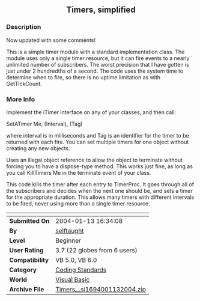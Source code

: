 ﻿<div align="center">

## Timers, simplified


</div>

### Description

Now updated with some comments!

This is a simple timer module with a standard implementation class. The module uses only a single timer resource, but it can fire events to a nearly unlimited number of subscribers. The worst precision that I have gotten is just under 2 hundredths of a second. The code uses the system time to determine when to fire, so there is no uptime limitation as with GetTickCount.
 
### More Info
 
Implement the iTimer interface on any of your classes, and then call:

SetATimer Me, (Interval), (Tag)

where interval is in milliseconds and Tag is an identifier for the timer to be returned with each fire. You can set multiple timers for one object without creating any new objects.

Uses an illegal object reference to allow the object to terminate without forcing you to have a dispose-type method. This works just fine, as long as you call KillTimers Me in the terminate event of your class.

This code kills the timer after each entry to TimerProc. It goes through all of the subscribers and decides when the next one should be, and sets a timer for the appropriate duration. This allows many timers with different intervals to be fired, never using more than a single timer resource.


<span>             |<span>
---                |---
**Submitted On**   |2004-01-13 16:34:08
**By**             |[selftaught](https://github.com/Planet-Source-Code/PSCIndex/blob/master/ByAuthor/selftaught.md)
**Level**          |Beginner
**User Rating**    |3.7 (22 globes from 6 users)
**Compatibility**  |VB 5\.0, VB 6\.0
**Category**       |[Coding Standards](https://github.com/Planet-Source-Code/PSCIndex/blob/master/ByCategory/coding-standards__1-43.md)
**World**          |[Visual Basic](https://github.com/Planet-Source-Code/PSCIndex/blob/master/ByWorld/visual-basic.md)
**Archive File**   |[Timers\_\_si1694001132004\.zip](https://github.com/Planet-Source-Code/selftaught-timers-simplified__1-50952/archive/master.zip)








